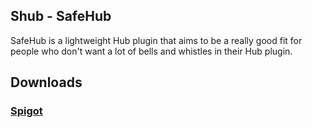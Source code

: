 ## Shub - SafeHub
SafeHub is a lightweight Hub plugin that aims to be a really good fit for people who don't want a lot of bells and whistles in their Hub plugin.
## Downloads
### [Spigot](https://www.spigotmc.org/resources/shub-safehub.29284/)<br>
